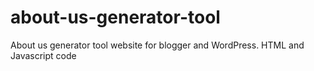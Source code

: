 # about-us-generator-tool
About us generator tool website for blogger and WordPress.  HTML and Javascript code
